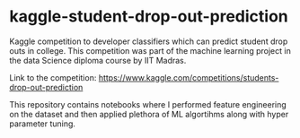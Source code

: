 # kaggle-student-drop-out-prediction
Kaggle competition to developer classifiers which can predict student drop outs in college. This competition was part of the machine learning project in the data Science diploma course by IIT Madras.

Link to the competition: https://www.kaggle.com/competitions/students-drop-out-prediction

This repository contains notebooks where I performed feature engineering on the dataset
and then applied plethora of ML algortihms along with hyper parameter tuning.
